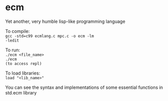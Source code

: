 # ecm
Yet another, very humble lisp-like programming language <br/>

To compile: <br/>
	<code>gcc -std=c99 ecmlang.c mpc.c -o ecm -lm -ledit</code> <br/>
 
To run: <br/>
  <code>./ecm <file_name></code> <br/>
	<code>./ecm (to access repl)</code>
  
 To load libraries: <br/>
  <code>load "<lib_name>"</code> <br/>
  
 You can see the syntax and implementations of some essential functions in std.ecm library

